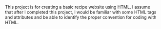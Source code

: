 This project is for creating a basic recipe website using HTML. I assume that after I completed this project, I would be familiar with some HTML tags and attributes and be able to identify the proper convention for coding with HTML. 